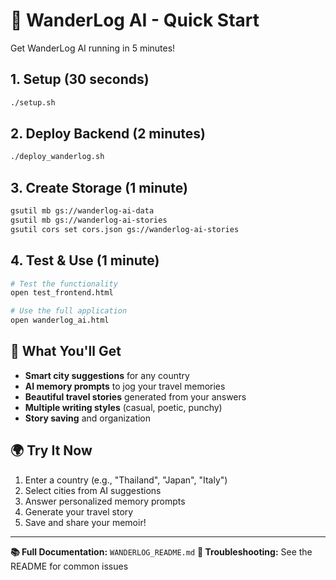 # 🚀 WanderLog AI - Quick Start

Get WanderLog AI running in 5 minutes!

## 1. Setup (30 seconds)
```bash
./setup.sh
```

## 2. Deploy Backend (2 minutes)
```bash
./deploy_wanderlog.sh
```

## 3. Create Storage (1 minute)
```bash
gsutil mb gs://wanderlog-ai-data
gsutil mb gs://wanderlog-ai-stories
gsutil cors set cors.json gs://wanderlog-ai-stories
```

## 4. Test & Use (1 minute)
```bash
# Test the functionality
open test_frontend.html

# Use the full application
open wanderlog_ai.html
```

## 🎯 What You'll Get

- **Smart city suggestions** for any country
- **AI memory prompts** to jog your travel memories
- **Beautiful travel stories** generated from your answers
- **Multiple writing styles** (casual, poetic, punchy)
- **Story saving** and organization

## 🌍 Try It Now

1. Enter a country (e.g., "Thailand", "Japan", "Italy")
2. Select cities from AI suggestions
3. Answer personalized memory prompts
4. Generate your travel story
5. Save and share your memoir!

---

**📚 Full Documentation:** `WANDERLOG_README.md`
**🐛 Troubleshooting:** See the README for common issues 